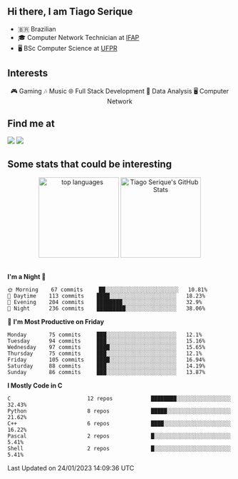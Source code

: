 
<h2> Hi there, I am Tiago Serique</h2>

<div>
	<ul>
		<li>🇧🇷 Brazilian</li>
		<li>🎓 Computer Network Technician at <a href="https://www.ifap.edu.br/">IFAP</a></li>
		<li>🖥️ BSc Computer Science at <a href="https://www.ufpr.br/portalufpr/">UFPR</a></li>
	</ul>
</div>


<h2>Interests</h2>

<div align="center">
	🎮 Gaming 🎶 Music 🌐 Full Stack Development 🎲 Data Analysis 🖥️ Computer Network
</div>

<h2>Find me at</h2>

<div>
	<a href="https://www.linkedin.com/in/tiago-serique"><img src="https://img.shields.io/badge/LinkedIn-0077B5?style=for-the-badge&logo=linkedin&logoColor=white"></a>
	<a href="https://www.instagram.com/tecseit/"><img src="https://img.shields.io/badge/Instagram-E4405F?style=for-the-badge&logo=instagram&logoColor=white"></a>
</div>

<h2>Some stats that could be interesting</h2>

<div align="center">
	<img height="180em" src="https://tiagoserique.vercel.app/api/top-langs/?layout=compact&theme=tokyonight&username=tiagoserique&langs_count=10&hide=makefile&exclude_repo=vim-mods" alt="top languages">
	<img height="180em" src="https://tiagoserique.vercel.app/api?username=tiagoserique&count_private=true&show_icons=true&theme=tokyonight&include_all_commits=true" alt="Tiago Serique's GitHub Stats">
</div> 

<br>

<!--START_SECTION:waka-->
**I'm a Night 🦉** 

```text
🌞 Morning    67 commits     ██░░░░░░░░░░░░░░░░░░░░░░░   10.81% 
🌆 Daytime    113 commits    ████░░░░░░░░░░░░░░░░░░░░░   18.23% 
🌃 Evening    204 commits    ████████░░░░░░░░░░░░░░░░░   32.9% 
🌙 Night      236 commits    █████████░░░░░░░░░░░░░░░░   38.06%

```
📅 **I'm Most Productive on Friday** 

```text
Monday       75 commits     ███░░░░░░░░░░░░░░░░░░░░░░   12.1% 
Tuesday      94 commits     ███░░░░░░░░░░░░░░░░░░░░░░   15.16% 
Wednesday    97 commits     ████░░░░░░░░░░░░░░░░░░░░░   15.65% 
Thursday     75 commits     ███░░░░░░░░░░░░░░░░░░░░░░   12.1% 
Friday       105 commits    ████░░░░░░░░░░░░░░░░░░░░░   16.94% 
Saturday     88 commits     ███░░░░░░░░░░░░░░░░░░░░░░   14.19% 
Sunday       86 commits     ███░░░░░░░░░░░░░░░░░░░░░░   13.87%

```


**I Mostly Code in C** 

```text
C                        12 repos            ████████░░░░░░░░░░░░░░░░░   32.43% 
Python                   8 repos             █████░░░░░░░░░░░░░░░░░░░░   21.62% 
C++                      6 repos             ████░░░░░░░░░░░░░░░░░░░░░   16.22% 
Pascal                   2 repos             █░░░░░░░░░░░░░░░░░░░░░░░░   5.41% 
Shell                    2 repos             █░░░░░░░░░░░░░░░░░░░░░░░░   5.41%

```



 Last Updated on 24/01/2023 14:09:36 UTC
<!--END_SECTION:waka-->

